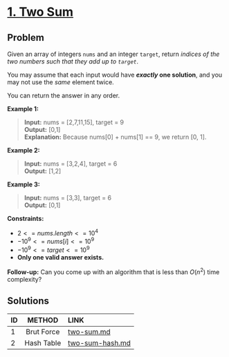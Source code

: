 # [1. Two Sum](https://leetcode.com/problems/two-sum)

## Problem

Given an array of integers `nums` and an integer `target`, return _indices of the two numbers such that they add up to `target`_.

You may assume that each input would have **_exactly_ one solution**, and you may not use the _same_ element twice.

You can return the answer in any order.

**Example 1:**

>**Input:** nums = \[2,7,11,15\], target = 9 </br>
**Output:** \[0,1\] </br>
**Explanation:** Because nums\[0\] + nums\[1\] == 9, we return \[0, 1\].

**Example 2:**

>**Input:** nums = \[3,2,4\], target = 6 </br>
**Output:** \[1,2\]

**Example 3:**

>**Input:** nums = \[3,3\], target = 6 </br>
**Output:** \[0,1\]

**Constraints:**

- $2 <= nums.length <= 10^4$
- $-10^9 <= nums[i] <= 10^9$
- $-10^9 <= target <= 10^9$
- **Only one valid answer exists.**

**Follow-up:** Can you come up with an algorithm that is less than $O(n^2)$ time complexity?

## Solutions

| ID  |   METHOD   | LINK                              |
| :-- | :--------: | :-------------------------------- |
| 1   | Brut Force | [two-sum.md](two-sum.md)          |
| 2   | Hash Table | [two-sum-hash.md](two-sum-hash.c) |